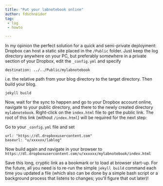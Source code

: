 ```yaml
---
title: "Put your labnotebook online"
author: fdschneider
tag:
 - log
 - howto

---
```



In my opinion the perfect solution for a quick and semi-private deployment: Dropbox can host a static site placed in the `/Public` folder. Just keep the log directory anywhere on your PC, but preferably somewhere in a private section of your Dropbox, edit the `_config.yml` and specify

    destination: ../../Public/mylabnotebook

i.e. the relative path from your blog directory to the target directory. Then build your blog.

    jekyll build

Now, wait for the sync to happen and go to your Dropbox account online, navigate to your public directory, and there to the newly created directory `mylabnotebook`. Right-click on the `index.html` file to get the public link. The root of this link (without `/index.html`) will be required for the next step:

Go to your  `_config.yml` file and set

    url: "https://dl.dropboxusercontent.com"
    baseurl: "u/xxxxxx/lablog"

Now build again and navigate in your browser to `https://dl.dropboxusercontent.com/u/xxxxxx/mylabnotebook/index.html`

Save this long, cryptic link as a bookmark or to load at browser start-up. For the future, all you need is to re-run the simple `jekyll build` command each time you updated a file (which also can be done by a simple bash script or a background process that listens to changes; you'll figure that out later)!
